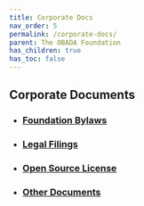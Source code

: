 ```yaml
---
title: Corporate Docs
nav_order: 5
permalink: /corporate-docs/
parent: The OBADA Foundation
has_children: true
has_toc: false
---
```

## Corporate Documents


+ ### [Foundation Bylaws](/foundation/corporate-docs/bylaws) 
+ ### [Legal Filings](/foundation/corporate-docs/legal-filings)
+ ### [Open Source License](/foundation/corporate-docs/open-source-license)
+ ### [Other Documents](/foundation/corporate-docs/other)

